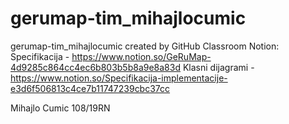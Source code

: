 # gerumap-tim_mihajlocumic
gerumap-tim_mihajlocumic created by GitHub Classroom
Notion:
Specifikacija - https://www.notion.so/GeRuMap-4d9285c864cc4ec6b803b5b8a9e8a83d
Klasni dijagrami - https://www.notion.so/Specifikacija-implementacije-e3d6f506813c4ce7b11747239cbc37cc

Mihajlo Cumic 108/19RN

